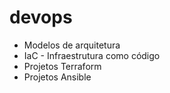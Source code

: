 # devops
- Modelos de arquitetura
- IaC - Infraestrutura como código
- Projetos Terraform
- Projetos Ansible
